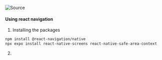 ![Source](https://youtu.be/tAd45ysbvKQ?list=PLC3y8-rFHvwhiQJD1di4eRVN30WWCXkg1)

#### Using react navigation
1. Installing the packages
```bash
npm install @react-navigation/native
npx expo install react-native-screens react-native-safe-area-context
```

2. 